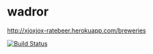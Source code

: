 # wadror

http://xjoxjox-ratebeer.herokuapp.com/breweries


[![Build Status](https://travis-ci.org/xjoxjox/wadror.svg?branch=master)](https://travis-ci.org/xjoxjox/wadror)
